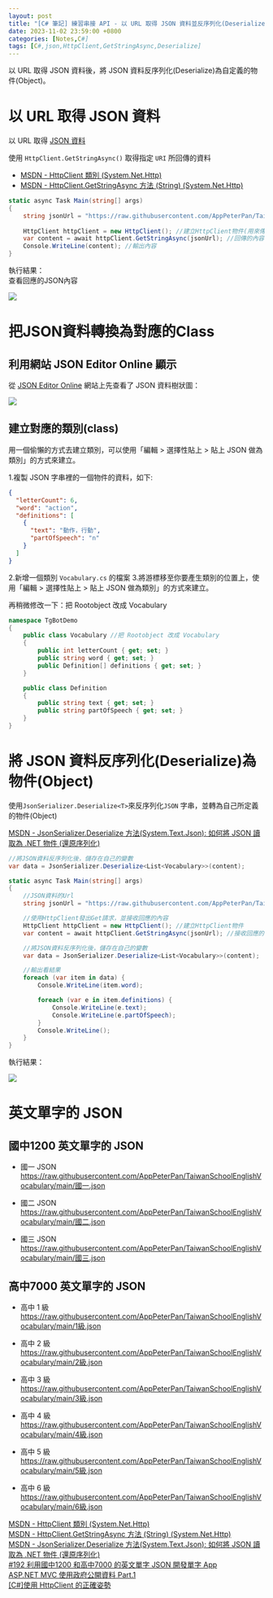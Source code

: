 ```yaml
---
layout: post
title: "[C# 筆記] 練習串接 API - 以 URL 取得 JSON 資料並反序列化(Deserialize) 為物件"
date: 2023-11-02 23:59:00 +0800
categories: [Notes,C#]
tags: [C#,json,HttpClient,GetStringAsync,Deserialize]
---
```



以 URL 取得 JSON 資料後，將 JSON 資料反序列化(Deserialize)為自定義的物件(Object)。

# 以 URL 取得 JSON 資料
以 URL 取得 [JSON 資料](https://raw.githubusercontent.com/AppPeterPan/TaiwanSchoolEnglishVocabulary/main/國一.json)   


使用 `HttpClient.GetStringAsync()` 取得指定 `URI` 所回傳的資料

- [MSDN - HttpClient 類別 (System.Net.Http)](https://learn.microsoft.com/zh-tw/dotnet/api/system.net.http.httpclient?view=net-8.0&WT.mc_id=DT-MVP-4015686)    
- [MSDN - HttpClient.GetStringAsync 方法 (String) (System.Net.Http)](https://learn.microsoft.com/zh-tw/dotnet/api/system.net.http.httpclient.getstringasync?view=net-8.0&redirectedfrom=MSDN)


```c#
static async Task Main(string[] args)
{
    string jsonUrl = "https://raw.githubusercontent.com/AppPeterPan/TaiwanSchoolEnglishVocabulary/main/國一.json";
    
    HttpClient httpClient = new HttpClient(); //建立HttpClient物件(用來傳送 HTTP 要求)
    var content = await httpClient.GetStringAsync(jsonUrl); //回傳的內容
    Console.WriteLine(content); //輸出內容
}
```

執行結果：    
查看回應的JSON內容

![](/assets/img/post/json-cw-out.png)


# 把JSON資料轉換為對應的Class

## 利用網站 JSON Editor Online 顯示
從 [JSON Editor Online](https://jsoneditoronline.org/#left=local.xiboba) 網站上先查看了 JSON 資料樹狀圖：

![](/assets/img/post/json-editor-online.png)


## 建立對應的類別(class)

用一個偷懶的方式去建立類別，可以使用「編輯 > 選擇性貼上 > 貼上 JSON 做為類別」的方式來建立。        

1.複製 JSON 字串裡的一個物件的資料，如下:

```json
{
  "letterCount": 6,
  "word": "action",
  "definitions": [
    {
      "text": "動作，行動",
      "partOfSpeech": "n"
    }
  ]
}
```

2.新增一個類別 `Vocabulary.cs` 的檔案
3.將游標移至你要產生類別的位置上，使用「編輯 > 選擇性貼上 > 貼上 JSON 做為類別」的方式來建立。  

再稍微修改一下：把 Rootobject 改成 Vocabulary

```c#
namespace TgBotDemo
{
    public class Vocabulary //把 Rootobject 改成 Vocabulary
    {
        public int letterCount { get; set; }
        public string word { get; set; }
        public Definition[] definitions { get; set; }
    }

    public class Definition
    {
        public string text { get; set; }
        public string partOfSpeech { get; set; }
    }
}
```

# 將 JSON 資料反序列化(Deserialize)為物件(Object)

使用`JsonSerializer.Deserialize<T>`來反序列化`JSON` 字串，並轉為自己所定義的物件(Object)

[MSDN - JsonSerializer.Deserialize 方法(System.Text.Json): 如何將 JSON 讀取為 .NET 物件 (還原序列化)](https://learn.microsoft.com/zh-tw/dotnet/standard/serialization/system-text-json/deserialization)

```c#
//將JSON資料反序列化後，儲存在自己的變數
var data = JsonSerializer.Deserialize<List<Vocabulary>>(content);
```

```c#
static async Task Main(string[] args)
{
    //JSON資料的Url
    string jsonUrl = "https://raw.githubusercontent.com/AppPeterPan/TaiwanSchoolEnglishVocabulary/main/國一.json";

    //使用HttpClient發出Get請求，並接收回應的內容
    HttpClient httpClient = new HttpClient(); //建立HttpClient物件
    var content = await httpClient.GetStringAsync(jsonUrl); //接收回應的內容

    //將JSON資料反序列化後，儲存在自己的變數
    var data = JsonSerializer.Deserialize<List<Vocabulary>>(content);

    //輸出看結果
    foreach (var item in data) {
        Console.WriteLine(item.word);

        foreach (var e in item.definitions) {
            Console.WriteLine(e.text);
            Console.WriteLine(e.partOfSpeech);
        }
        Console.WriteLine();
    }
}
```

執行結果：

![](/assets/img/post/json-cw-deserialize-to-object.png)


# 英文單字的 JSON
## 國中1200 英文單字的 JSON
- 國一 JSON
<https://raw.githubusercontent.com/AppPeterPan/TaiwanSchoolEnglishVocabulary/main/國一.json>

- 國二 JSON
<https://raw.githubusercontent.com/AppPeterPan/TaiwanSchoolEnglishVocabulary/main/國二.json>

- 國三 JSON
<https://raw.githubusercontent.com/AppPeterPan/TaiwanSchoolEnglishVocabulary/main/國三.json>

## 高中7000 英文單字的 JSON
- 高中 1 級
<https://raw.githubusercontent.com/AppPeterPan/TaiwanSchoolEnglishVocabulary/main/1級.json>

- 高中 2 級
<https://raw.githubusercontent.com/AppPeterPan/TaiwanSchoolEnglishVocabulary/main/2級.json>

- 高中 3 級
<https://raw.githubusercontent.com/AppPeterPan/TaiwanSchoolEnglishVocabulary/main/3級.json>

- 高中 4 級
<https://raw.githubusercontent.com/AppPeterPan/TaiwanSchoolEnglishVocabulary/main/4級.json>

- 高中 5 級
<https://raw.githubusercontent.com/AppPeterPan/TaiwanSchoolEnglishVocabulary/main/5級.json>

- 高中 6 級
<https://raw.githubusercontent.com/AppPeterPan/TaiwanSchoolEnglishVocabulary/main/6級.json>

    
[MSDN - HttpClient 類別 (System.Net.Http)](https://learn.microsoft.com/zh-tw/dotnet/api/system.net.http.httpclient?view=net-8.0&WT.mc_id=DT-MVP-4015686)    
[MSDN - HttpClient.GetStringAsync 方法 (String) (System.Net.Http)](https://learn.microsoft.com/zh-tw/dotnet/api/system.net.http.httpclient.getstringasync?view=net-8.0&redirectedfrom=MSDN)   
[MSDN - JsonSerializer.Deserialize 方法(System.Text.Json): 如何將 JSON 讀取為 .NET 物件 (還原序列化)](https://learn.microsoft.com/zh-tw/dotnet/standard/serialization/system-text-json/deserialization)   
[#192 利用國中1200 和高中7000 的英文單字 JSON 開發單字 App](https://medium.com/彼得潘的試煉-勇者的-100-道-swift-ios-app-謎題/利用國中1200-和高中7000-的英文單字-json-開發單字-app-bdeb3c87c087)   
[ASP.NET MVC 使用政府公開資料 Part.1](https://kevintsengtw.blogspot.com/2013/11/aspnet-mvc-part1.html)    
[[C#]使用 HttpClient 的正確姿勢](https://jo-jo.medium.com/c-使用-httpclient-的正確姿勢-54c499ff3950)    